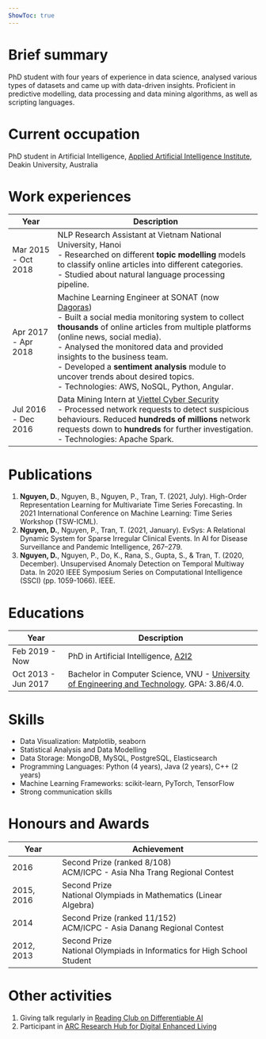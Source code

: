 ```yaml
---
ShowToc: true
---
```

# Brief summary
PhD student with four years of experience in data science, analysed various types of
datasets and came up with data-driven insights. Proficient in predictive modelling,
data processing and data mining algorithms, as well as scripting languages.
# Current occupation
PhD student in Artificial Intelligence, [Applied Artificial Intelligence Institute](https://a2i2.deakin.edu.au/), Deakin University, Australia
# Work experiences
| Year                | Description                                                                                                                                                                                                                                                                                                                                                                                                                              |
| ------------------- | ---------------------------------------------------------------------------------------------------------------------------------------------------------------------------------------------------------------------------------------------------------------------------------------------------------------------------------------------------------------------------------------------------------------------------------------- |
| Mar 2015 - Oct 2018 | NLP Research Assistant at Vietnam National University, Hanoi<br>- Researched on different **topic modelling** models to classify online articles into different categories.<br>- Studied about natural language processing pipeline.                                                                                                                                                                                                     |
| Apr 2017 - Apr 2018 | Machine Learning Engineer at SONAT (now [Dagoras](https://dagoras.io/))<br>- Built a social media monitoring system to collect **thousands** of online articles from multiple platforms (online news, social media).<br>- Analysed the monitored data and provided insights to the business team.<br>- Developed a **sentiment analysis** module to uncover trends about desired topics.<br>- Technologies: AWS, NoSQL, Python, Angular. |
| Jul 2016 - Dec 2016 | Data Mining Intern at [Viettel Cyber Security](https://viettelcybersecurity.com/)<br>- Processed network requests to detect suspicious behaviours. Reduced **hundreds of millions** network requests down to **hundreds** for further investigation.<br>- Technologies: Apache Spark.                                                                                                                                                    |
# Publications
1. **Nguyen, D.**, Nguyen, B., Nguyen, P., Tran, T. (2021, July). High-Order
Representation Learning for Multivariate Time Series Forecasting. In 2021
International Conference on Machine Learning: Time Series Workshop (TSW-ICML).
2. **Nguyen, D.**, Nguyen, P., Tran, T. (2021, January). EvSys: A Relational Dynamic
System for Sparse Irregular Clinical Events. In AI for Disease Surveillance and
Pandemic Intelligence, 267–279.
3. **Nguyen, D.**, Nguyen, P., Do, K., Rana, S., Gupta, S., & Tran, T. (2020, December).
Unsupervised Anomaly Detection on Temporal Multiway Data. In 2020 IEEE
Symposium Series on Computational Intelligence (SSCI) (pp. 1059-1066). IEEE.
# Educations
| Year                | Description                                                                                                             |
| ------------------- | ----------------------------------------------------------------------------------------------------------------------- |
| Feb 2019 - Now      | PhD in Artificial Intelligence, [A2I2](https://a2i2.deakin.edu.au/)                                                     |
| Oct 2013 - Jun 2017 | Bachelor in Computer Science, VNU - [University of Engineering and Technology](https://uet.vnu.edu.vn/). GPA: 3.86/4.0. |
# Skills
- Data Visualization: Matplotlib, seaborn
- Statistical Analysis and Data Modelling
- Data Storage: MongoDB, MySQL, PostgreSQL, Elasticsearch
- Programming Languages: Python (4 years), Java (2 years), C++ (2 years)
- Machine Learning Frameworks: scikit-learn, PyTorch, TensorFlow
- Strong communication skills
# Honours and Awards
| Year       | Achievement                                                               |
| ---------- | ------------------------------------------------------------------------- |
| 2016       | Second Prize (ranked 8/108)<br>ACM/ICPC - Asia Nha Trang Regional Contest |
| 2015, 2016 | Second Prize<br>National Olympiads in Mathematics (Linear Algebra)        |
| 2014       | Second Prize (ranked 11/152)<br>ACM/ICPC - Asia Danang Regional Contest   |
| 2012, 2013 | Second Prize<br>National Olympiads in Informatics for High School Student |
# Other activities
1. Giving talk regularly in [Reading Club on Differentiable AI](https://truyentran.github.io/read.html)
2. Participant in [ARC Research Hub for Digital Enhanced Living](https://delh.com.au/blog/)